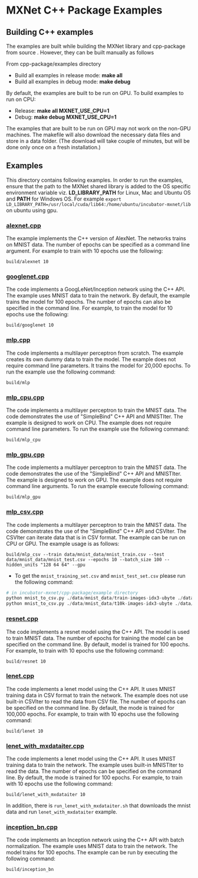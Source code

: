 # MXNet C++ Package Examples

## Building C++ examples

The examples are built while building the MXNet library and cpp-package from source . However, they can be built manually as follows

From cpp-package/examples directory

-  Build all examples in release mode: **make all**
-  Build all examples in debug mode: **make debug**

By default, the examples are built to be run on GPU. To build examples to run on CPU:

-  Release: **make all MXNET\_USE\_CPU=1**
-  Debug: **make debug MXNET\_USE\_CPU=1**

The examples that are built to be run on GPU may not work on the non-GPU machines.
The makefile will also download the necessary data files and store in a data folder. (The download will take couple of minutes, but will be done only once on a fresh installation.)


## Examples

This directory contains following examples. In order to run the examples, ensure that the path to the MXNet shared library is added to the OS specific environment variable viz. **LD\_LIBRARY\_PATH** for Linux, Mac and Ubuntu OS and **PATH** for Windows OS. For example `export LD_LIBRARY_PATH=/usr/local/cuda/lib64:/home/ubuntu/incubator-mxnet/lib` on ubuntu using gpu.

### [alexnet.cpp](<https://github.com/apache/incubator-mxnet/blob/master/cpp-package/example/alexnet.cpp>)

The example implements the C++ version of AlexNet. The networks trains on MNIST data. The number of epochs can be specified as a command line argument. For example to train with 10 epochs use the following:

```
build/alexnet 10
```

### [googlenet.cpp](<https://github.com/apache/incubator-mxnet/blob/master/cpp-package/example/googlenet.cpp>)

The code implements a GoogLeNet/Inception network using the C++ API. The example uses MNIST data to train the network. By default, the example trains the model for 100 epochs. The number of epochs can also be specified in the command line. For example, to train the model for 10 epochs use the following:

```
build/googlenet 10
```

### [mlp.cpp](<https://github.com/apache/incubator-mxnet/blob/master/cpp-package/example/mlp.cpp>)

The code implements a multilayer perceptron from scratch. The example creates its own dummy data to train the model. The example does not require command line parameters. It trains the model for 20,000 epochs.
To run the example use the following command:

```
build/mlp
```

### [mlp_cpu.cpp](<https://github.com/apache/incubator-mxnet/blob/master/cpp-package/example/mlp_cpu.cpp>)

The code implements a multilayer perceptron to train the MNIST data. The code demonstrates the use of "SimpleBind"  C++ API and MNISTIter. The example is designed to work on CPU. The example does not require command line parameters.
To run the example use the following command:

```
build/mlp_cpu
```

### [mlp_gpu.cpp](<https://github.com/apache/incubator-mxnet/blob/master/cpp-package/example/mlp_gpu.cpp>)

The code implements a multilayer perceptron to train the MNIST data. The code demonstrates the use of the "SimpleBind"  C++ API and MNISTIter. The example is designed to work on GPU. The example does not require command line arguments. To run the example execute following command:

```
build/mlp_gpu
```

### [mlp_csv.cpp](<https://github.com/apache/incubator-mxnet/blob/master/cpp-package/example/mlp_csv.cpp>)

The code implements a multilayer perceptron to train the MNIST data. The code demonstrates the use of the "SimpleBind"  C++ API and CSVIter. The CSVIter can iterate data that is in CSV format. The example can be run on CPU or GPU. The example usage is as follows:

```
build/mlp_csv --train data/mnist_data/mnist_train.csv --test data/mnist_data/mnist_test.csv --epochs 10 --batch_size 100 --hidden_units "128 64 64" --gpu
```
* To get the `mnist_training_set.csv` and `mnist_test_set.csv` please run the following command:
```python
# in incubator-mxnet/cpp-package/example directory
python mnist_to_csv.py ./data/mnist_data/train-images-idx3-ubyte ./data/mnist_data/train-labels-idx1-ubyte ./data/mnist_data/mnist_train.csv 60000
python mnist_to_csv.py ./data/mnist_data/t10k-images-idx3-ubyte ./data/mnist_data/t10k-labels-idx1-ubyte ./data/mnist_data/mnist_test.csv 10000
```

### [resnet.cpp](<https://github.com/apache/incubator-mxnet/blob/master/cpp-package/example/resnet.cpp>)

The code implements a resnet model using the C++ API. The model is used to train MNIST data. The number of epochs for training the model can be specified on the command line. By default, model is trained for 100 epochs. For example, to train with 10 epochs use the following command:

```
build/resnet 10
```

### [lenet.cpp](<https://github.com/apache/incubator-mxnet/blob/master/cpp-package/example/lenet.cpp>)

The code implements a lenet model using the C++ API. It uses MNIST training data in CSV format to train the network. The example does not use built-in CSVIter to read the data from CSV file. The number of epochs can be specified on the command line. By default, the mode is trained for 100,000 epochs. For example, to train with 10 epochs use the following command:

```
build/lenet 10
```
### [lenet\_with\_mxdataiter.cpp](<https://github.com/apache/incubator-mxnet/blob/master/cpp-package/example/mlp_cpu.cpp>)

The code implements a lenet model using the C++ API. It uses MNIST training data to train the network. The example uses built-in MNISTIter to read the data. The number of epochs can be specified on the command line. By default, the mode is trained for 100 epochs. For example, to train with 10 epochs use the following command:

```
build/lenet_with_mxdataiter 10
```

In addition, there is `run_lenet_with_mxdataiter.sh` that downloads the mnist data and run `lenet_with_mxdataiter` example.

### [inception_bn.cpp](<https://github.com/apache/incubator-mxnet/blob/master/cpp-package/example/inception_bn.cpp>)

The code implements an Inception network using the C++ API with batch normalization. The example uses MNIST data to train the network. The model trains for 100 epochs. The example can be run by executing the following command:

```
build/inception_bn
```
